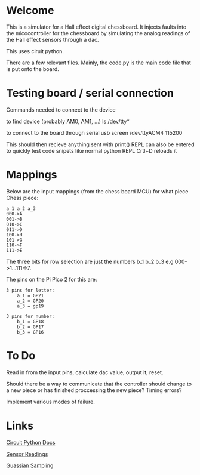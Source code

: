 # Welcome

This is a simulator for a Hall effect digital chessboard. It injects faults into the micocontroller for the chessboard by simulating the analog readings of the Hall effect sensors through a dac.

This uses ciruit python.

There are a few relevant files. Mainly, the code.py is the main code file that is put onto the board.

# Testing board / serial connection

Commands needed to connect to the device

to find device (probably AM0, AM1, ...)
ls /dev/tty*

to connect to the board through serial usb
screen /dev/ttyACM4 115200

This should then recieve anything sent with print()
REPL can also be entered to quickly test code snipets like normal python REPL
Crtl+D reloads it

# Mappings

Below are the input mappings (from the chess board MCU) for what piece
Chess piece:

    a_1 a_2 a_3
    000->A
    001->B
    010->C 
    011->D
    100->H
    101->G
    110->F
    111->E

The three bits for row selection are just the numbers b_1 b_2 b_3
e.g 000->1...111->7.


The pins on the Pi Pico 2 for this are:

    3 pins for letter:
        a_1 = GP21
        a_2 = GP20
        a_3 = gp19

    3 pins for number:
        b_1 = GP18
        b_2 = GP17
        b_3 = GP16



# To Do

Read in from the input pins, calculate dac value, output it, reset. 

Should there be a way to communicate that the controller should change to a new piece or has finished proccessing the new piece? Timing errors?

Implement various modes of failure. 


# Links

[Circuit Python Docs](https://docs.circuitpython.org/en/latest/README.html)

[Sensor Readings](https://docs.google.com/spreadsheets/d/1cUmQfoy8K9V3ad0Eh1IIA8iruwVh9r83LEivc1fVg_w/edit?gid=0#gid=0)

[Guassian Sampling](https://orionrobots.co.uk/2022/10/23/gaussian-circuitpython.html)
